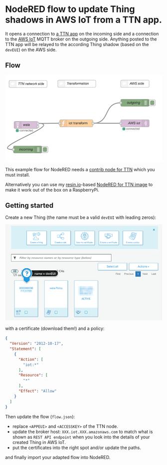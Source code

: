 # NodeRED flow to update Thing shadows in AWS IoT from a TTN app.

It opens a connection to [a TTN app](https://staging.thethingsnetwork.org/) on the incoming side and a connection to the [AWS IoT](https://aws.amazon.com/iot/) MQTT broker on the outgoing side. Anything posted to the TTN app will be relayed to the according Thing shadow (based on the `devEUI`) on the AWS side.

## Flow
![NodeRED flow](images/flow.png)

This example flow for NodeRED needs a [contrib node for TTN](https://www.npmjs.com/package/node-red-contrib-ttn) which you must install.

Alternatively you can use my [resin.io](http://www.resin.io)-based [NodeRED for TTN image](https://github.com/thesolarnomad/resin-node-red-ttn) to make it work out of the box on a RaspberryPi.

## Getting started
Create a new Thing (the name must be a valid `devEUI` with leading zeros):

![AWS ioT](images/AWS_IoT.png)

with a certificate (download them!) and a policy:
```json
{
  "Version": "2012-10-17",
  "Statement": [
    {
      "Action": [
        "iot:*"
      ],
      "Resource": [
        "*"
      ],
      "Effect": "Allow"
    }
  ]
}
```

Then update the flow (`flow.json`):

* replace `<APPEUI>` and `<ACCESSKEY>` of the TTN node.
* update the broker host: `XXX.iot.XXX.amazonaws.com` to match what is shown as `REST API endpoint` when you look into the details of your created Thing in AWS IoT.
* put the certificates into the right spot and/or update the paths.

and finally import your adapted flow into NodeRED.
